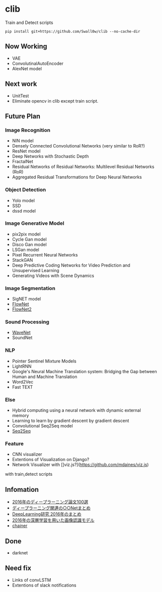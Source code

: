 # clib
Train and Detect scripts

    pip install git+https://github.com/Swall0w/clib --no-cache-dir

## Now Working 

* VAE
* ConvolutinalAutoEncoder
* AlexNet model

## Next work

* UnitTest
* Eliminate opencv in clib except train script.

## Future Plan
### Image Recognition

* NIN model
* Densely Connected Convolutional Networks (very similar to RoR?)
* ResNet model
* Deep Networks with Stochastic Depth
* FractalNet
* Residual Networks of Residual Networks: Multilevel Residual Networks (RoR)
* Aggregated Residual Transformations for Deep Neural Networks

### Object Detection

* Yolo model
* SSD
* dssd model

### Image Generative Model
* pix2pix model
* Cycle Gan model
* Disco Gan model
* LSGan model
* Pixel Recurrent Neural Networks
* StackGAN
* Deep Predictive Coding Networks for Video Prediction and Unsupervised Learning
* Generating Videos with Scene Dynamics

### Image Segmentation 

* SigNET model
* [FlowNet](https://arxiv.org/abs/1504.06852)
* [FlowNet2](https://github.com/lmb-freiburg/flownet2)

### Sound Processing

* [WaveNet](https://github.com/musyoku/wavenet)
* SoundNet

### NLP

* Pointer Sentinel Mixture Models
* LightRNN
* Google's Neural Machine Translation system: Bridging the Gap between Human and Machine Translation
* Word2Vec
* Fast TEXT

### Else

* Hybrid computing using a neural network with dynamic external memory
* Learning to learn by gradient descent by gradient descent
* Convolutional Seq2Seq model
* [Seq2Seq](http://qiita.com/kenchin110100/items/b34f5106d5a211f4c004)

### Feature

* CNN visualizer
* Extentions of Visualization on Django?
* Network Visualizer with []viz.js?](https://github.com/mdaines/viz.js)

with train,detect scripts

## Infomation

* [2016年のディープラーニング論文100選](http://qiita.com/sakaiakira/items/9da1edda802c4884865c)
* [ディープラーニング関連の○○Netまとめ](http://qiita.com/shinya7y/items/8911856125a3109378d6#_reference-a60de5539cc2a2dd8bd7)
* [DeepLearning研究 2016年のまとめ](http://qiita.com/eve_yk/items/f4b274da7042cba1ba76)
* [2016年の深層学習を用いた画像認識モデル](http://qiita.com/aiskoaskosd/items/59c49f2e2a6d76d62798)
* [chainer](https://github.com/chainer/chainer/wiki/External-examples)

## Done

* darknet

## Need fix

* Links of convLSTM
* Extentions of slack notifications
